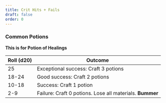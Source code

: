 ```yaml
---
title: Crit Hits + Fails
draft: false
order: 0
---
```


### Common Potions

**This is for Potion of Healings**

| Roll (d20) | Outcome                                                  |
| ---------- | -------------------------------------------------------- |
| 25         | Exceptional success: Craft 3 potions                     |
| 18-24      | Good success: Craft 2 potions                            |
| 10-18      | Success: Craft 1 potion                                  |
| 2-9        | Failure: Craft 0 potions. Lose all materials. **Bummer** |
